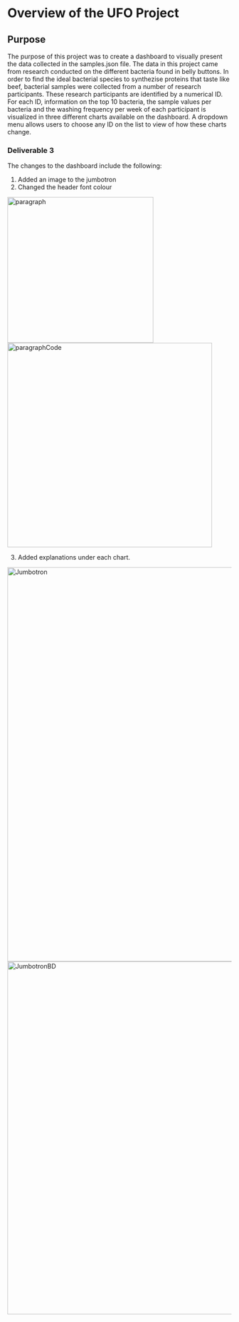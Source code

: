 # Overview of the UFO Project

## Purpose

The purpose of this project was to create a dashboard to visually present the data collected in the samples.json file. The data in this project came from research conducted on the different bacteria found in belly buttons. In order to find the ideal bacterial species to synthezise proteins that taste like beef, bacterial samples were collected from a number of research participants. These research participants are identified by a numerical ID. For each ID, information on the top 10 bacteria, the sample values per bacteria and the washing frequency per week of each participant is visualized in three different charts available on the dashboard. A dropdown menu allows users to choose any ID on the list to view of how these charts change. 

### Deliverable 3

The changes to the dashboard include the following:

1. Added an image to the jumbotron
2. Changed the header font colour

<img width="328" alt="paragraph" src="https://user-images.githubusercontent.com/97644424/170910188-c0c215c9-e16b-4713-aeea-23b23064f37d.PNG">
<img width="460" alt="paragraphCode" src="https://user-images.githubusercontent.com/97644424/170910187-7e2d2d3e-12e5-42a8-bb43-1223f83d6f09.PNG">

3. Added explanations under each chart. 

<img width="887" alt="Jumbotron" src="https://user-images.githubusercontent.com/97644424/170910201-f883f8ea-5637-4afd-aa1e-7e97376704c6.PNG">
<img width="794" alt="JumbotronBD" src="https://user-images.githubusercontent.com/97644424/170910204-4280801d-8718-49e8-853e-4c45cb77aa44.PNG">
